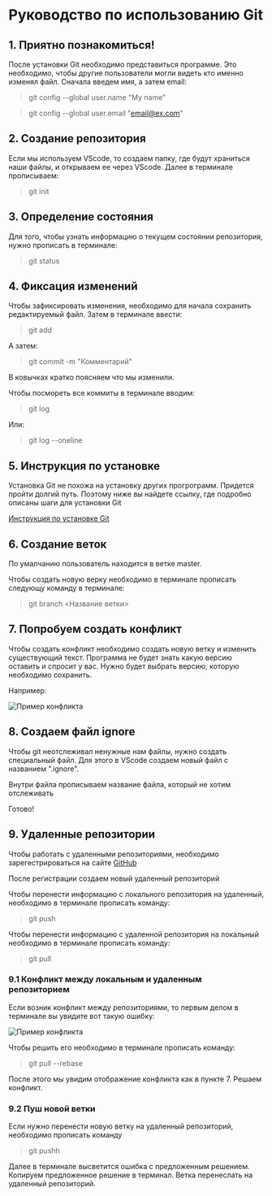 # Руководство по использованию Git

## 1. Приятно познакомиться!

После установки Git необходимо представиться программе. Это необходимо, чтобы другие пользователи могли видеть кто именно изменял файл. Сначала введем имя, а затем email:

> git config --global user.name "My name"

> git config --global user.email "email@ex.com"

## 2. Создание репозитория

Если мы используем VScode, то создаем папку, где будут храниться наши файлы, и открываем ее через VScode. Далее в терминале прописываем:

> git init

## 3. Определение состояния

Для того, чтобы узнать информацию о текущем состоянии репозитория, нужно прописать в терминале:

> git status

## 4. Фиксация изменений

Чтобы зафиксировать изменения, необходимо для начала сохранить редактируемый файл. Затем в терминале ввести:

> git add

А затем:

> git commit -m "Комментарий"

В ковычках кратко поясняем что мы изменили.

Чтобы посмореть все коммиты в терминале вводим:

> git log

Или:

> git log --oneline

## 5. Инструкция по установке

Установка Git не похожа на установку других прогрограмм. Придется пройти долгий путь. Поэтому ниже вы найдете ссылку, где подробно описаны шаги для установки Git

[Инструкция по установке Git](https://selectel.ru/blog/tutorials/how-to-install-git-to-windows "тык сюда")

## 6. Создание веток

По умалчанию пользователь находится в ветке master.

Чтобы создать новую верку необходимо в терминале прописать следующу команду в терминале:

> git branch <Название ветки>

## 7. Попробуем создать конфликт

Чтобы создать конфликт необходимо создать новую ветку и изменить существующий текст. Программа не будет знать какую версию оставить и спросит у вас. Нужно будет выбрать версию, которую необходимо сохранить.

Например:

![Пример конфликта](2.2Конфликт.jpg)

## 8. Создаем файл ignore

Чтобы git неотслеживал ненужные нам файлы, нужно создать специальный файл. Для этого в VScode создаем новый файл с названием ".ignore".

Внутри файла прописываем название файла, который не хотим отслеживать

Готово!

## 9. Удаленные репозитории

Чтобы работать с удаленными репозиториями, необходимо зарегестрироваться на сайте [GitHub](https://github.com "тык сюда")

После регистрации создаем новый удаленный репозиторий

Чтобы перенести информацию с локального репозитория на удаленный, необходимо в терминале прописать команду:

> git push

Чтобы перенести информацию с удаленной репозитория на локальный необходимо в терминале прописать команду:

> git pull

### 9.1 Конфликт между локальным и удаленным репозиторием

Если возник конфликт между репозиториями, то первым делом в терминале вы увидите вот такую ошибку:

![Пример конфликта](Сетевой_конфликт.jpg)

Чтобы решить его необходимо в терминале прописать команду:

> git pull --rebase

После этого мы увидим отображение конфликта как в пункте 7. Решаем конфликт.

### 9.2 Пуш новой ветки

Если нужно перенести новую ветку на удаленный репозиторий, необходимо прописать команду 

> git pushh

Далее в терминале высветится ошибка с предложенным решением. Копируем предложенное решение в терминал. Ветка перенеслать на удаленный репозиторий.